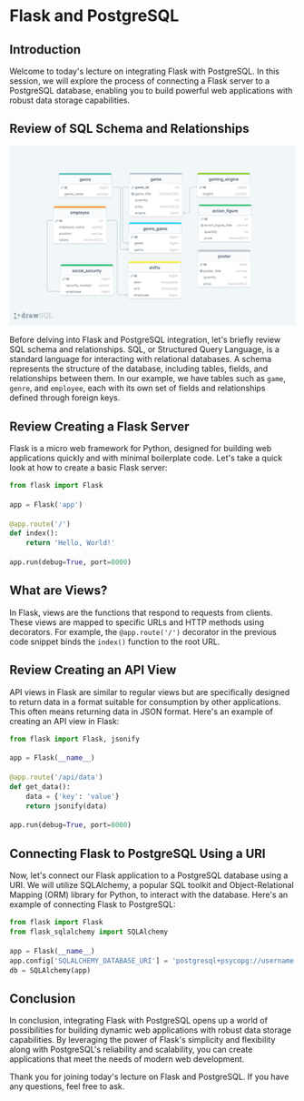 # Flask and PostgreSQL

## Introduction

Welcome to today's lecture on integrating Flask with PostgreSQL. In this session, we will explore the process of connecting a Flask server to a PostgreSQL database, enabling you to build powerful web applications with robust data storage capabilities.

## Review of SQL Schema and Relationships

![schema](./resources/schema.png)

Before delving into Flask and PostgreSQL integration, let's briefly review SQL schema and relationships. SQL, or Structured Query Language, is a standard language for interacting with relational databases. A schema represents the structure of the database, including tables, fields, and relationships between them. In our example, we have tables such as `game`, `genre`, and `employee`, each with its own set of fields and relationships defined through foreign keys.

## Review Creating a Flask Server

Flask is a micro web framework for Python, designed for building web applications quickly and with minimal boilerplate code. Let's take a quick look at how to create a basic Flask server:

```python
from flask import Flask

app = Flask('app')

@app.route('/')
def index():
    return 'Hello, World!'

app.run(debug=True, port=8000)
```

## What are Views?

In Flask, views are the functions that respond to requests from clients. These views are mapped to specific URLs and HTTP methods using decorators. For example, the `@app.route('/')` decorator in the previous code snippet binds the `index()` function to the root URL.

## Review Creating an API View

API views in Flask are similar to regular views but are specifically designed to return data in a format suitable for consumption by other applications. This often means returning data in JSON format. Here's an example of creating an API view in Flask:

```python
from flask import Flask, jsonify

app = Flask(__name__)

@app.route('/api/data')
def get_data():
    data = {'key': 'value'}
    return jsonify(data)

app.run(debug=True, port=8000)
```

## Connecting Flask to PostgreSQL Using a URI

Now, let's connect our Flask application to a PostgreSQL database using a URI. We will utilize SQLAlchemy, a popular SQL toolkit and Object-Relational Mapping (ORM) library for Python, to interact with the database. Here's an example of connecting Flask to PostgreSQL:

```python
from flask import Flask
from flask_sqlalchemy import SQLAlchemy

app = Flask(__name__)
app.config['SQLALCHEMY_DATABASE_URI'] = 'postgresql+psycopg://username:password@localhost:port/database_name'
db = SQLAlchemy(app)
```

## Conclusion


In conclusion, integrating Flask with PostgreSQL opens up a world of possibilities for building dynamic web applications with robust data storage capabilities. By leveraging the power of Flask's simplicity and flexibility along with PostgreSQL's reliability and scalability, you can create applications that meet the needs of modern web development.

Thank you for joining today's lecture on Flask and PostgreSQL. If you have any questions, feel free to ask.
